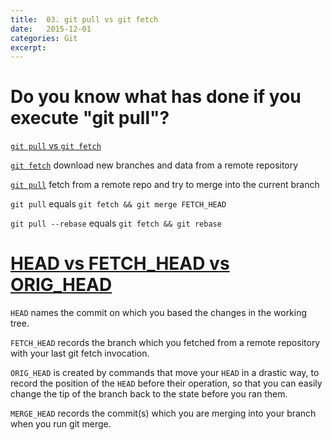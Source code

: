 ```yaml
---
title:  03. git pull vs git fetch
date:   2015-12-01
categories: Git
excerpt: 
---
```



# Do you know what has done if you execute "git pull"? 

[`git pull` vs `git fetch`](http://gitref.org/remotes/#fetch)

[`git fetch`](http://git-scm.com/docs/git-fetch) download new branches and data from a remote repository

[`git pull`](http://git-scm.com/docs/git-pull) fetch from a remote repo and try to merge into the current branch

`git pull` equals `git fetch && git merge FETCH_HEAD`

`git pull --rebase` equals `git fetch && git rebase`

# [HEAD vs FETCH_HEAD vs ORIG_HEAD](http://git-scm.com/docs/gitrevisions)

`HEAD` names the commit on which you based the changes in the working tree. 

`FETCH_HEAD` records the branch which you fetched from a remote repository with your last git fetch invocation. 

`ORIG_HEAD` is created by commands that move your `HEAD` in a drastic way, to record the position of the `HEAD` before their operation, so that you can easily change the tip of the branch back to the state before you ran them. 

`MERGE_HEAD` records the commit(s) which you are merging into your branch when you run git merge. 
